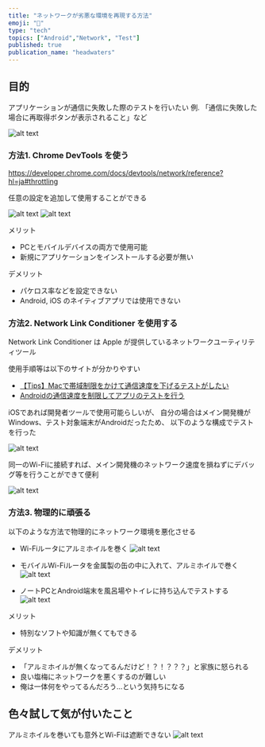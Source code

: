 ```yaml
---
title: "ネットワークが劣悪な環境を再現する方法"
emoji: "🤖"
type: "tech"
topics: ["Android","Network", "Test"]
published: true
publication_name: "headwaters"
---
```


## 目的

アプリケーションが通信に失敗した際のテストを行いたい
例. 「通信に失敗した場合に再取得ボタンが表示されること」など

![alt text](/images/simulate-a-slow-network-environment/network-error-example.png)

### 方法1. Chrome DevTools を使う

<https://developer.chrome.com/docs/devtools/network/reference?hl=ja#throttling>

任意の設定を追加して使用することができる

![alt text](/images/simulate-a-slow-network-environment/slot.png)
![alt text](/images/simulate-a-slow-network-environment/DevTools.png)

メリット

- PCとモバイルデバイスの両方で使用可能
- 新規にアプリケーションをインストールする必要が無い

デメリット

- パケロス率などを設定できない
- Android, iOS のネイティブアプリでは使用できない

### 方法2. Network Link Conditioner を使用する

Network Link Conditioner は Apple が提供しているネットワークユーティリティツール

使用手順等は以下のサイトが分かりやすい

- [【Tips】Macで帯域制限をかけて通信速度を下げるテストがしたい](https://kingmo.jp/kumonos/reduce-bandwidth-speed-limiting-mac/)
- [Androidの通信速度を制限してアプリのテストを行う](https://www.gesource.jp/weblog/?p=8813)

iOSであれば開発者ツールで使用可能らしいが、
自分の場合はメイン開発機がWindows、テスト対象端末がAndroidだったため、
以下のような構成でテストを行った

![alt text](/images/simulate-a-slow-network-environment/network.drawio.png)

同一のWi-Fiに接続すれば、メイン開発機のネットワーク速度を損ねずにデバッグ等を行うことができて便利

![alt text](/images/simulate-a-slow-network-environment/remote.png)

### 方法3. 物理的に頑張る

以下のような方法で物理的にネットワーク環境を悪化させる

- Wi-Fiルータにアルミホイルを巻く
  ![alt text](/images/simulate-a-slow-network-environment/Wi-Fi_Router.jpg)

- モバイルWi-Fiルータを金属製の缶の中に入れて、アルミホイルで巻く
  ![alt text](/images/simulate-a-slow-network-environment/mobile_Wi-Fi-kan.jpg)

- ノートPCとAndroid端末を風呂場やトイレに持ち込んでテストする
  ![alt text](/images/simulate-a-slow-network-environment/bath.jpg)

メリット

- 特別なソフトや知識が無くてもできる

デメリット

- 「アルミホイルが無くなってるんだけど！？！？？？」と家族に怒られる
- 良い塩梅にネットワークを悪くするのが難しい
- 俺は一体何をやってるんだろう...という気持ちになる

## 色々試して気が付いたこと

アルミホイルを巻いても意外とWi-Fiは遮断できない
![alt text](/images/simulate-a-slow-network-environment/kazu.jpg)

